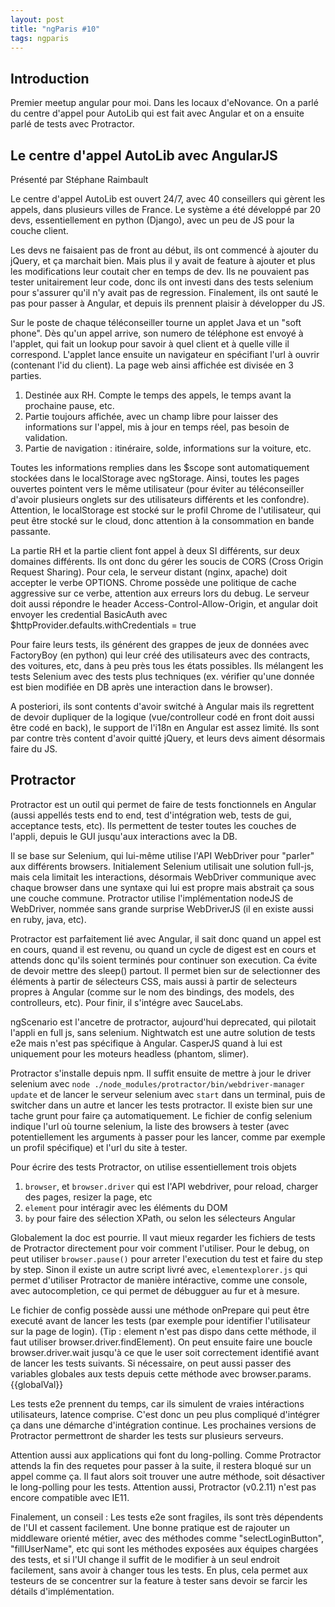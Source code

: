 ```yaml
---
layout: post
title: "ngParis #10"
tags: ngparis
---
```


## Introduction

Premier meetup angular pour moi. Dans les locaux d'eNovance. On a parlé du
centre d'appel pour AutoLib qui est fait avec Angular et on a ensuite parlé de
tests avec Protractor.

## Le centre d'appel AutoLib avec AngularJS

Présenté par Stéphane Raimbault

Le centre d'appel AutoLib est ouvert 24/7, avec 40 conseillers qui gèrent les
appels, dans plusieurs villes de France. Le système a été développé par 20
devs, essentiellement en python (Django), avec un peu de JS pour la couche
client.

Les devs ne faisaient pas de front au début, ils ont commencé à ajouter du
jQuery, et ça marchait bien. Mais plus il y avait de feature à ajouter et plus
les modifications leur coutait cher en temps de dev. Ils ne pouvaient pas
tester unitairement leur code, donc ils ont investi dans des tests selenium
pour s'assurer qu'il n'y avait pas de regression. Finalement, ils ont sauté le
pas pour passer à Angular, et depuis ils prennent plaisir à développer du JS.

Sur le poste de chaque téléconseiller tourne un applet Java et un "soft
phone". Dès qu'un appel arrive, son numero de téléphone est envoyé à l'applet,
qui fait un lookup pour savoir à quel client et à quelle ville il correspond.
L'applet lance ensuite un navigateur en spécifiant l'url à ouvrir (contenant
l'id du client). La page web ainsi affichée est divisée en 3 parties.

  1. Destinée aux RH. Compte le temps des appels, le temps avant la prochaine pause, etc.
  2. Partie toujours affichée, avec un champ libre pour laisser des informations sur l'appel, mis à jour en temps réel, pas besoin de validation.
  3. Partie de navigation : itinéraire, solde, informations sur la voiture, etc.

Toutes les informations remplies dans les $scope sont automatiquement stockées
dans le localStorage avec ngStorage. Ainsi, toutes les pages ouvertes pointent
vers le même utilisateur (pour éviter au téléconseiller d'avoir plusieurs
onglets sur des utilisateurs différents et les confondre). Attention, le
localStorage est stocké sur le profil Chrome de l'utilisateur, qui peut être
stocké sur le cloud, donc attention à la consommation en bande passante.

La partie RH et la partie client font appel à deux SI différents, sur deux
domaines différents. Ils ont donc du gérer les soucis de CORS (Cross Origin
Request Sharing). Pour cela, le serveur distant (nginx, apache) doit accepter
le verbe OPTIONS. Chrome possède une politique de cache aggressive sur ce
verbe, attention aux erreurs lors du debug. Le serveur doit aussi répondre le
header Access-Control-Allow-Origin, et angular doit envoyer les credential
BasicAuth avec $httpProvider.defaults.withCredentials = true

Pour faire leurs tests, ils générent des grappes de jeux de données avec
FactoryBoy (en python) qui leur créé des utilisateurs avec des contracts, des
voitures, etc, dans à peu près tous les états possibles. Ils mélangent les
tests Selenium avec des tests plus techniques (ex. vérifier qu'une donnée est
bien modifiée en DB après une interaction dans le browser).

A posteriori, ils sont contents d'avoir switché à Angular mais ils regrettent
de devoir dupliquer de la logique (vue/controlleur codé en front doit aussi
être codé en back), le support de l'i18n en Angular est assez limité. Ils sont
par contre très content d'avoir quitté jQuery, et leurs devs aiment désormais
faire du JS.

## Protractor

Protractor est un outil qui permet de faire de tests fonctionnels en Angular
(aussi appellés tests end to end, test d'intégration web, tests de gui,
acceptance tests, etc). Ils permettent de tester toutes les couches de
l'appli, depuis le GUI jusqu'aux interactions avec la DB.

Il se base sur Selenium, qui lui-même utilise l'API WebDriver pour "parler"
aux différents browsers. Initialement Selenium utilisait une solution full-js,
mais cela limitait les interactions, désormais WebDriver communique avec
chaque browser dans une syntaxe qui lui est propre mais abstrait ça sous une
couche commune. Protractor utilise l'implémentation nodeJS de WebDriver,
nommée sans grande surprise WebDriverJS (il en existe aussi en ruby, java,
etc).

Protractor est parfaitement lié avec Angular, il sait donc quand un appel est
en cours, quand il est revenu, ou quand un cycle de digest est en cours et
attends donc qu'ils soient terminés pour continuer son execution. Ca évite de
devoir mettre des sleep() partout. Il permet bien sur de selectionner des
éléments à partir de sélecteurs CSS, mais aussi à partir de selecteurs propres
à Angular (comme sur le nom des bindings, des models, des controlleurs, etc).
Pour finir, il s'intégre avec SauceLabs.

ngScenario est l'ancetre de protractor, aujourd'hui deprecated, qui pilotait
l'appli en full js, sans selenium. Nightwatch est une autre solution de tests
e2e mais n'est pas spécifique à Angular. CasperJS quand à lui est uniquement
pour les moteurs headless (phantom, slimer).

Protractor s'installe depuis npm. Il suffit ensuite de mettre à jour le driver
selenium avec `node ./node_modules/protractor/bin/webdriver-manager update` et
de lancer le serveur selenium avec `start` dans un terminal, puis de switcher
dans un autre et lancer les tests protractor. Il existe bien sur une tache
grunt pour faire ça automatiquement. Le fichier de config selenium indique
l'url où tourne selenium, la liste des browsers à tester (avec potentiellement
les arguments à passer pour les lancer, comme par exemple un profil
spécifique) et l'url du site à tester.

Pour écrire des tests Protractor, on utilise essentiellement trois objets

  1. `browser`, et `browser.driver` qui est l'API webdriver, pour reload, charger des pages, resizer la page, etc
  2. `element` pour intéragir avec les éléments du DOM
  3. `by` pour faire des sélection XPath, ou selon les sélecteurs Angular

Globalement la doc est pourrie. Il vaut mieux regarder les fichiers de tests
de Protractor directement pour voir comment l'utiliser. Pour le debug, on peut
utiliser `browser.pause()` pour arreter l'execution du test et faire du step
by step. Sinon il existe un autre script livré avec, `elementexplorer.js` qui
permet d'utiliser Protractor de manière intéractive, comme une console, avec
autocompletion, ce qui permet de débugguer au fur et à mesure.

Le fichier de config possède aussi une méthode onPrepare qui peut être executé
avant de lancer les tests (par exemple pour identifier l'utilisateur sur la
page de login). (Tip : element n'est pas dispo dans cette méthode, il faut
utiliser browser.driver.findElement). On peut ensuite faire une boucle
browser.driver.wait jusqu'à ce que le user soit correctement identifié avant
de lancer les tests suivants. Si nécessaire, on peut aussi passer des
variables globales aux tests depuis cette méthode avec
browser.params.{{globalVal}}

Les tests e2e prennent du temps, car ils simulent de vraies intéractions
utilisateurs, latence comprise. C'est donc un peu plus compliqué d'intégrer ça
dans une démarche d'intégration continue. Les prochaines versions de
Protractor permettront de sharder les tests sur plusieurs serveurs.

Attention aussi aux applications qui font du long-polling. Comme Protractor
attends la fin des requetes pour passer à la suite, il restera bloqué sur un
appel comme ça. Il faut alors soit trouver une autre méthode, soit désactiver
le long-polling pour les tests. Attention aussi, Protractor (v0.2.11) n'est
pas encore compatible avec IE11.

Finalement, un conseil : Les tests e2e sont fragiles, ils sont très dépendents
de l'UI et cassent facilement. Une bonne pratique est de rajouter un
middleware orienté métier, avec des méthodes comme "selectLoginButton",
"fillUserName", etc qui sont les méthodes exposées aux équipes chargées des
tests, et si l'UI change il suffit de le modifier à un seul endroit
facilement, sans avoir à changer tous les tests. En plus, cela permet aux
testeurs de se concentrer sur la feature à tester sans devoir se farcir les
détails d'implémentation.

